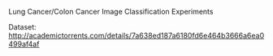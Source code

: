 Lung Cancer/Colon Cancer Image Classification Experiments

Dataset: http://academictorrents.com/details/7a638ed187a6180fd6e464b3666a6ea0499af4af
